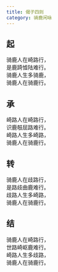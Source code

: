 ```yaml
---
title: 偈子四则
category: 骑鹿闲咏
---
```


## 起

骑鹿人在崎路行，<br>
是鹿踦憈陆难行。<br>
骑鹿人生多骑鹿，<br>
骑鹿人在骑鹿行。

## 承

崎路人在崎路行，<br>
识鹿攲屈路难行。<br>
崎路人生多崎路，<br>
骑鹿人在骑鹿行。

## 转

骑鹿人在歧路行，<br>
是路歧曲鹿难行。<br>
歧路人生多崎路，<br>
骑鹿人在骑鹿行。

## 结

骑鹿人在崎路行，<br>
世路崎岖鹿难行。<br>
崎路人生多歧路，<br>
骑鹿人在骑鹿行。